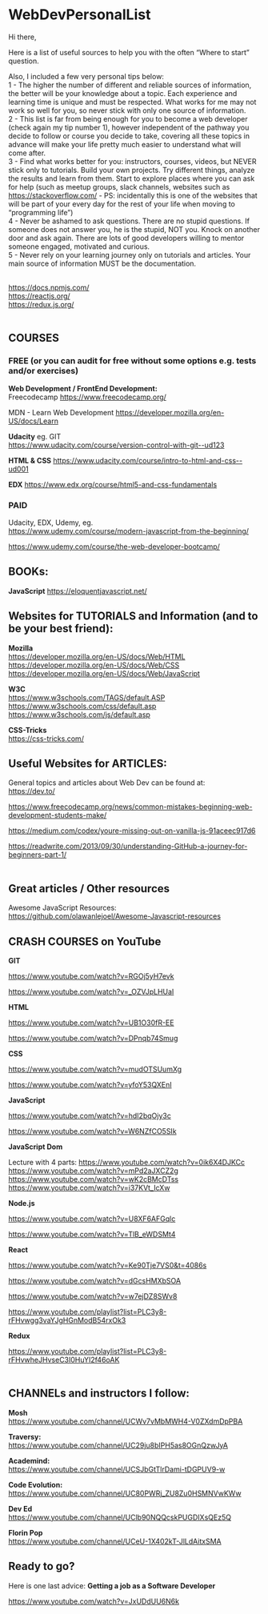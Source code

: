 # WebDevPersonalList


Hi there,


Here is a list of useful sources to help you with the often “Where to start” question.


Also, I included a few very personal tips below:\
1 - The higher the number of different and reliable sources of information, the better will be your knowledge about a topic. Each experience and learning time is unique and must be respected. What works for me may not work so well for you, so never stick with only one source of information.\
2 - This list is far from being enough for you to become a web developer (check again my tip number 1), however independent of the pathway you decide to follow or course you decide to take, covering all these topics in advance will make your life pretty much easier to understand what will come after.\
3 - Find what works better for you: instructors, courses, videos, but NEVER stick only to tutorials. Build your own projects. Try different things, analyze the results and learn from them. Start to explore places where you can ask for help (such as meetup groups, slack channels, websites such as https://stackoverflow.com/ - PS: incidentally this is one of the websites that will be part of your every day for the rest of your life when moving to “programming life”)\
4 - Never be ashamed to ask questions. There are no stupid questions. If someone does not answer you, he is the stupid, NOT you. Knock on another door and ask again. There are lots of good developers willing to mentor someone engaged, motivated and curious.\
5 - Never rely on your learning journey only on tutorials and articles. Your main source of information MUST be the documentation.\
</br>

https://docs.npmjs.com/  
https://reactjs.org/  
https://redux.js.org/  
</br>
 
 
 
## COURSES 

### FREE (or you can audit for free without some options e.g. tests and/or exercises)  

**Web Development / FrontEnd Development:**  
Freecodecamp
https://www.freecodecamp.org/

MDN - Learn Web Development
https://developer.mozilla.org/en-US/docs/Learn

**Udacity**
eg. GIT  
https://www.udacity.com/course/version-control-with-git--ud123
 
**HTML & CSS**
https://www.udacity.com/course/intro-to-html-and-css--ud001


**EDX**
https://www.edx.org/course/html5-and-css-fundamentals
</br> 

### PAID

Udacity, EDX, Udemy, eg.  
https://www.udemy.com/course/modern-javascript-from-the-beginning/
 
https://www.udemy.com/course/the-web-developer-bootcamp/
</br>
 
 
 
 
## BOOKs:
**JavaScript**
https://eloquentjavascript.net/

 
 
 
## Websites for TUTORIALS and Information (and to be your best friend):

**Mozilla**  
https://developer.mozilla.org/en-US/docs/Web/HTML  
https://developer.mozilla.org/en-US/docs/Web/CSS  
https://developer.mozilla.org/en-US/docs/Web/JavaScript  
 
**W3C**  
https://www.w3schools.com/TAGS/default.ASP  
https://www.w3schools.com/css/default.asp  
https://www.w3schools.com/js/default.asp  
 
**CSS-Tricks**  
https://css-tricks.com/
</br> 
 
 
 
## Useful Websites for ARTICLES:
 
General topics and articles about Web Dev can be found at:  
https://dev.to/
 
https://www.freecodecamp.org/news/common-mistakes-beginning-web-development-students-make/  
 
https://medium.com/codex/youre-missing-out-on-vanilla-js-91aceec917d6  
 
https://readwrite.com/2013/09/30/understanding-GitHub-a-journey-for-beginners-part-1/  
</br>
 
## Great articles / Other resources

Awesome JavaScript Resources:
https://github.com/olawanlejoel/Awesome-Javascript-resources
</br>


## CRASH COURSES on YouTube

**GIT**  
 
https://www.youtube.com/watch?v=RGOj5yH7evk  
 
https://www.youtube.com/watch?v=_OZVJpLHUaI  
 
**HTML**  
 
https://www.youtube.com/watch?v=UB1O30fR-EE  
 
https://www.youtube.com/watch?v=DPnqb74Smug  
 
**CSS**  

https://www.youtube.com/watch?v=mudOTSUumXg  
 
https://www.youtube.com/watch?v=yfoY53QXEnI  
 
**JavaScript**  

https://www.youtube.com/watch?v=hdI2bqOjy3c  
 
https://www.youtube.com/watch?v=W6NZfCO5SIk  
 
**JavaScript Dom**  

Lecture with 4 parts:
https://www.youtube.com/watch?v=0ik6X4DJKCc  
https://www.youtube.com/watch?v=mPd2aJXCZ2g  
https://www.youtube.com/watch?v=wK2cBMcDTss  
https://www.youtube.com/watch?v=i37KVt_IcXw  
 
**Node.js**  

https://www.youtube.com/watch?v=U8XF6AFGqlc  
 
https://www.youtube.com/watch?v=TlB_eWDSMt4  
 
**React**  

https://www.youtube.com/watch?v=Ke90Tje7VS0&t=4086s  
 
https://www.youtube.com/watch?v=dGcsHMXbSOA  
 
https://www.youtube.com/watch?v=w7ejDZ8SWv8  

https://www.youtube.com/playlist?list=PLC3y8-rFHvwgg3vaYJgHGnModB54rxOk3  
 
**Redux**  
 
https://www.youtube.com/playlist?list=PLC3y8-rFHvwheJHvseC3I0HuYI2f46oAK  
</br>


 
## CHANNELs and instructors I follow:
 
**Mosh**  
https://www.youtube.com/channel/UCWv7vMbMWH4-V0ZXdmDpPBA  
 
**Traversy:**  
https://www.youtube.com/channel/UC29ju8bIPH5as8OGnQzwJyA  
 
**Academind:**  
https://www.youtube.com/channel/UCSJbGtTlrDami-tDGPUV9-w  
 
**Code Evolution:**  
https://www.youtube.com/channel/UC80PWRj_ZU8Zu0HSMNVwKWw  
 
**Dev Ed**  
https://www.youtube.com/channel/UClb90NQQcskPUGDIXsQEz5Q  
 
**Florin Pop**  
https://www.youtube.com/channel/UCeU-1X402kT-JlLdAitxSMA  



## Ready to go?

Here is one last advice:
**Getting a job as a Software Developer**

https://www.youtube.com/watch?v=JxUDdUU6N6k
